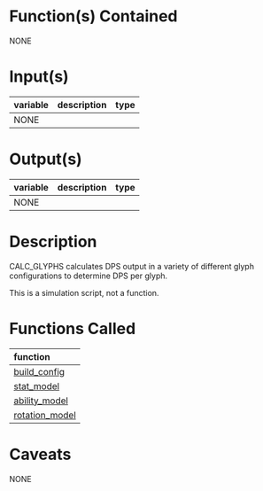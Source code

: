 # Function(s) Contained #

NONE

# Input(s) #

| variable | description | type |
|:---------|:------------|:-----|
| NONE     |

# Output(s) #

| variable | description | type |
|:---------|:------------|:-----|
| NONE     |

# Description #

CALC\_GLYPHS calculates DPS output in a variety of different glyph configurations to determine DPS per glyph.

This is a simulation script, not a function.

# Functions Called #
| function |
|:---------|
| [build\_config](build_config.md) |
| [stat\_model](stat_model.md) |
| [ability\_model](ability_model.md)|
| [rotation\_model](rotation_model.md)|

# Caveats #
NONE